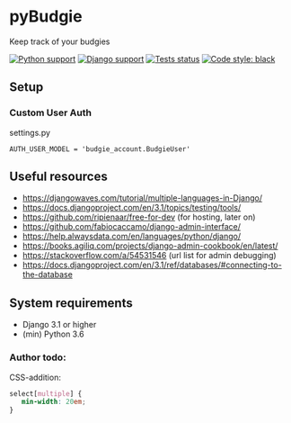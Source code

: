 # pyBudgie
Keep track of your budgies

[![Python support](https://img.shields.io/badge/python-3.6+-blue.svg)](https://devguide.python.org/#status-of-python-branches)
[![Django support](https://img.shields.io/badge/django-3.1+-brightgreen.svg)](https://djangoproject.com)
[![Tests status](https://github.com/jeroenpeters1986/pyBudgie/actions/workflows/ci.yml/badge.svg)](https://github.com/jeroenpeters1986/pyBudgie/actions)
[![Code style: black](https://img.shields.io/badge/code%20style-black-000000.svg)](https://github.com/python/black)

## Setup 
### Custom User Auth
settings.py
```
AUTH_USER_MODEL = 'budgie_account.BudgieUser'
```

## Useful resources
 * https://djangowaves.com/tutorial/multiple-languages-in-Django/
 * https://docs.djangoproject.com/en/3.1/topics/testing/tools/
 * https://github.com/ripienaar/free-for-dev (for hosting, later on)
 * https://github.com/fabiocaccamo/django-admin-interface/
 * https://help.alwaysdata.com/en/languages/python/django/
 * https://books.agiliq.com/projects/django-admin-cookbook/en/latest/
 * https://stackoverflow.com/a/54531546 (url list for admin debugging)
 * https://docs.djangoproject.com/en/3.1/ref/databases/#connecting-to-the-database

## System requirements
 * Django 3.1 or higher
 * (min) Python 3.6

### Author todo:
CSS-addition:
```css
select[multiple] {
   min-width: 20em;
}
```